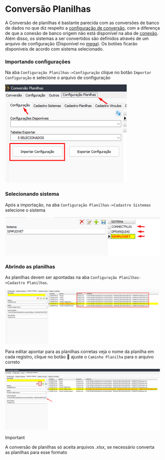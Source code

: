# Conversão Planilhas  
A Conversão de planilhas é bastante parecida com as conversões de banco de dados no que diz respeito a [configuração de conversão](Conversao.md), com a diferença de que a conexão de banco origem não está disponível na aba de [conexão](Conectarbancos.md). Além disso, os sistemas a ser convertidos são definidos através de um arquivo de configuração (Disponível no [mega](https://mega.nz/fm/d9x1QLTJ)). Os botões ficarão disponíveis de acordo com sistema selecionado.  

### Importando configurações  
Na aba `Configuração Planilhas->Configuração` clique no botão `Importar Configuração` e selecione o arquivo de configuração  

![PlanilhasImportar.png](./Imagens/PlanilhasImportar.png)  

### Selecionando sistema  
Após a importação, na aba `Configuração Planilhas->Cadastro Sistemas` selecione o sistema  

![PlanilhasSelectSistema.png](./Imagens/PlanilhasSelectSistema.png)  
### Abrindo as planilhas  
As planilhas devem ser apontadas na aba `Configuração Planilhas->Cadastro Planilhas`.  

![PlnilhasCaminhos.png](./Imagens/PlnilhasCaminhos.png)  

Para editar apontar para as planilhas corretas veja o nome da planilha em cada registro, clique no botão 📝 ajuste o `Caminho Planilha` para o arquivo correto  

![PlanilhasAjustarCaminho.png](./Imagens/PlanilhasAjustarCaminho.png)  

>[!IMPORTANT]  
>A conversão de planilhas só aceita arquivos .xlsx, se necessário converta as planilhas para esse formato  
  
